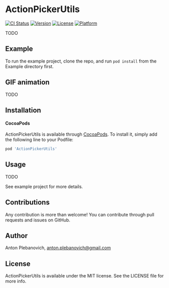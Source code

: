 # ActionPickerUtils

[![CI Status](http://img.shields.io/travis/anton-plebanovich/ActionPickerUtils.svg?style=flat)](https://travis-ci.org/anton-plebanovich/ActionPickerUtils)
[![Version](https://img.shields.io/cocoapods/v/ActionPickerUtils.svg?style=flat)](http://cocoapods.org/pods/ActionPickerUtils)
[![License](https://img.shields.io/cocoapods/l/ActionPickerUtils.svg?style=flat)](http://cocoapods.org/pods/ActionPickerUtils)
[![Platform](https://img.shields.io/cocoapods/p/ActionPickerUtils.svg?style=flat)](http://cocoapods.org/pods/ActionPickerUtils)

TODO

## Example

To run the example project, clone the repo, and run `pod install` from the Example directory first.

## GIF animation

TODO

## Installation

#### CocoaPods

ActionPickerUtils is available through [CocoaPods](http://cocoapods.org). To install
it, simply add the following line to your Podfile:

```ruby
pod 'ActionPickerUtils'
```

## Usage

TODO

See example project for more details.

## Contributions

Any contribution is more than welcome! You can contribute through pull requests and issues on GitHub.

## Author

Anton Plebanovich, anton.plebanovich@gmail.com

## License

ActionPickerUtils is available under the MIT license. See the LICENSE file for more info.
